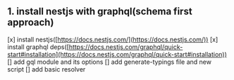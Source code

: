 ## 1. install nestjs with graphql(schema first approach)

[x] install nestjs([https://docs.nestjs.com/](https://docs.nestjs.com/))
[x] install graphql deps([https://docs.nestjs.com/graphql/quick-start#installation](https://docs.nestjs.com/graphql/quick-start#installation))
[] add gql module and its options
[] add generate-typings file and new script
[] add basic resolver
